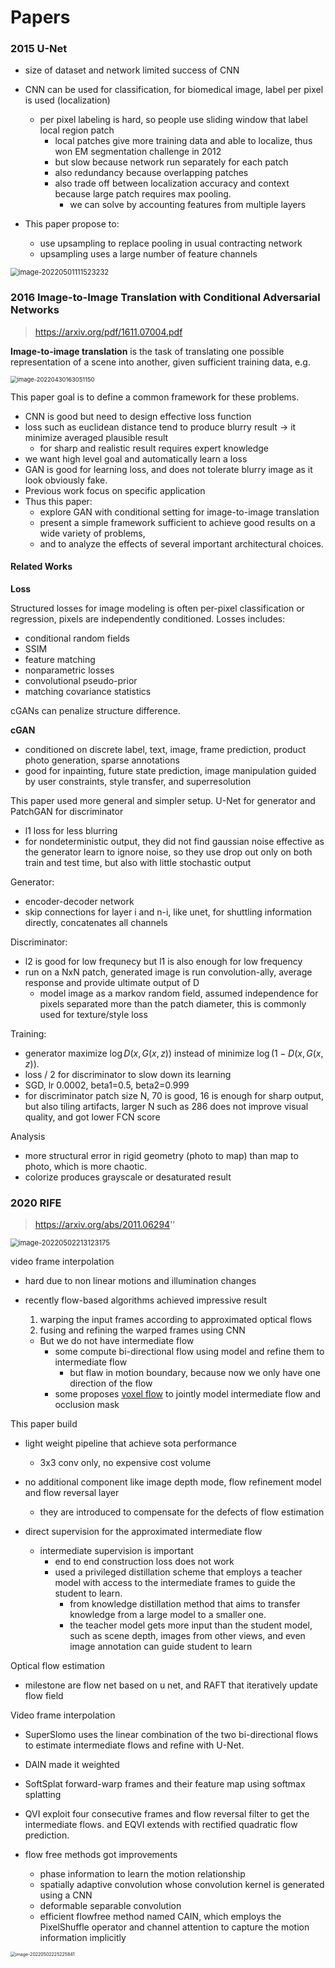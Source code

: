 # Papers

### 2015 U-Net

- size of dataset and network limited success of CNN

- CNN can be used for classification, for biomedical image, label per pixel is used (localization)

  - per pixel labeling is hard, so people use sliding window that label local region patch
    - local patches give more training data and able to localize, thus won EM segmentation challenge in 2012
    - but slow because network run separately for each patch
    - also redundancy because overlapping patches
    - also trade off between localization accuracy and context because large patch requires max pooling.
      - we can solve by accounting features from multiple layers

- This paper propose to:

  - use upsampling to replace pooling in usual contracting network
  - upsampling uses a large number of feature channels


<img src="https://raw.githubusercontent.com/redcxx/note-images/master/2022/05/upgit_20220501_1651400124.png" alt="image-20220501111523232" style="zoom: 80%;" />



### 2016 Image-to-Image Translation with Conditional Adversarial Networks

> https://arxiv.org/pdf/1611.07004.pdf

**Image-to-image translation** is the task of translating one possible representation of a scene into another, given sufficient training data, e.g.

<img src="https://raw.githubusercontent.com/redcxx/note-images/master/2022/04/upgit_20220430_1651332653.png" alt="image-20220430163051150" style="zoom: 67%;" />

This paper goal is to define a common framework for these problems.

- CNN is good but need to design effective loss function
- loss such as euclidean distance tend to produce blurry result $\rightarrow$ it minimize averaged plausible result
  - for sharp and realistic result requires expert knowledge
- we want high level goal and automatically learn a loss
- GAN is good for learning loss, and does not tolerate blurry image as it look obviously fake.
- Previous work focus on specific application
- Thus this paper:
  - explore GAN with conditional setting for image-to-image translation
  - present a simple framework sufficient to achieve good results on a wide variety of problems,
  - and to analyze the effects of several important architectural choices.

#### Related Works

**Loss** 

Structured losses for image modeling is often per-pixel classification or regression, pixels are independently conditioned. Losses includes:

- conditional random fields
- SSIM
- feature matching
- nonparametric losses 
- convolutional pseudo-prior
- matching covariance statistics

cGANs can penalize structure difference.

**cGAN**

- conditioned on discrete label, text, image, frame prediction, product photo generation, sparse annotations
- good for inpainting, future state prediction, image manipulation guided by user constraints, style transfer, and superresolution

This paper used more general and simpler setup. U-Net for generator and PatchGAN for discriminator

- l1 loss for less blurring
- for nondeterministic output, they did not find gaussian noise effective as the generator learn to ignore noise, so they use drop out only on both train and test time, but also with little stochastic output

Generator:

- encoder-decoder network
- skip connections for layer i and n-i, like unet, for shuttling information directly, concatenates all channels 

Discriminator:

- l2 is good for low frequnecy but l1 is also enough for low frequency
- run on a NxN patch, generated image is run convolution-ally, average response and provide ultimate output of D
  - model image as a markov random field, assumed independence for pixels separated more than the patch diameter, this is commonly used for texture/style loss

Training:

- generator maximize $\log D(x,G(x,z))$ instead of minimize $\log(1-D(x,G(x,z))$.
- loss / 2 for discriminator to slow down its learning
- SGD, lr 0.0002, beta1=0.5, beta2=0.999
- for discriminator patch size N, 70 is good, 16 is enough for sharp output, but also tiling artifacts, larger N such as 286 does not improve visual quality, and got lower FCN score

Analysis

- more structural error in rigid geometry (photo to map) than map to photo, which is more chaotic.
- colorize produces grayscale or desaturated result

### 2020 RIFE

> https://arxiv.org/abs/2011.06294''

<img src="https://raw.githubusercontent.com/redcxx/note-images/master/2022/05/upgit_20220502_1651523485.png" alt="image-20220502213123175" style="zoom: 80%;" />

video frame interpolation

- hard due to non linear motions and illumination changes

- recently flow-based algorithms achieved impressive result

  1. warping the input frames according to approximated optical flows
  2. fusing and refining the warped frames using CNN

  - But we do not have intermediate flow
    - some compute bi-directional flow using model and refine them to intermediate flow
      - but flaw in motion boundary, because now we only have one direction of the flow
    - some proposes [voxel flow](https://arxiv.org/abs/1702.02463) to jointly model intermediate flow and occlusion mask

This paper build 

- light weight pipeline that achieve sota performance
  - 3x3 conv only, no expensive cost volume 

- no additional component like image depth mode, flow refinement model and flow reversal layer
  - they are introduced to compensate for the defects of flow estimation
- direct supervision for the approximated intermediate flow
  - intermediate supervision is important
    - end to end construction loss does not work
    - used a privileged distillation scheme that employs a teacher model with access to the intermediate frames to guide the student to learn.
      - from knowledge distillation method that aims to transfer knowledge from a large model to a smaller one.
      - the teacher model gets more input than the student model, such as scene depth, images from other views, and even image annotation can guide student to learn

Optical flow estimation

- milestone are  flow net based on u net, and RAFT that iteratively update flow field

Video frame interpolation

- SuperSlomo uses the linear combination of the two bi-directional flows to estimate intermediate flows and refine with U-Net.
- DAIN made it weighted
- SoftSplat forward-warp frames and their feature map using softmax splatting
- QVI exploit four consecutive frames and flow reversal filter to get the intermediate flows. and EQVI extends with rectified quadratic flow prediction.

- flow free methods got improvements
  - phase information to learn the motion relationship
  - spatially adaptive convolution whose convolution kernel is generated using a CNN
  - deformable separable convolution
  - efficient flowfree method named CAIN, which employs the PixelShuffle operator and channel attention to capture the motion information implicitly

<img src="https://raw.githubusercontent.com/redcxx/note-images/master/2022/05/upgit_20220502_1651528347.png" alt="image-20220502225225841" style="zoom: 50%;" />